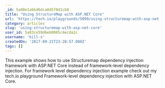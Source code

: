 ```yaml
---
_id: 5a88e1abbd6dca0d5f0d1cb8
title: "Using StructureMap with ASP.NET Core"
url: 'https://tech.io/playgrounds/5099/using-structuremap-with-asp-net-core'
category: articles
slug: 'using-structuremap-with-asp-net-core'
user_id: 5a83ce59d6eb0005c4ecda2c
username: 'bill-s'
createdOn: '2017-09-21T23:28:57.000Z'
tags: []
---
```


This example shows how to use Structuremap dependency injection framework with ASP.NET Core instead of framework-level dependency injection. For framework level dependency injection example check out my tech.io playground Framework-level dependency injection with ASP.NET Core.
